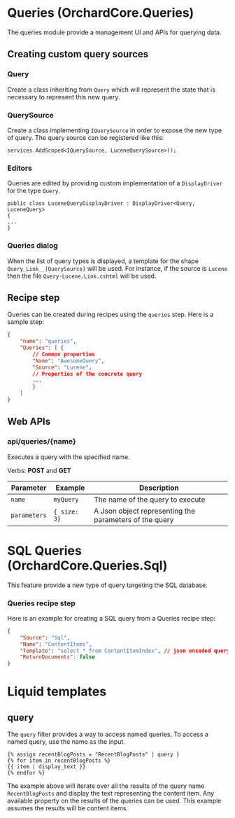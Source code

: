 # Queries (OrchardCore.Queries)

The queries module provide a management UI and APIs for querying data.

## Creating custom query sources

### Query

Create a class inheriting from `Query` which will represent the state that is necessary to represent this new query.

### QuerySource

Create a class implementing `IQuerySource` in order to expose the new type of query. The query source can be registered
like this:

```
services.AddScoped<IQuerySource, LuceneQuerySource>();
```

### Editors

Queries are edited by providing custom implementation of a `DisplayDriver` for the type `Query`. 

```
public class LuceneQueryDisplayDriver : DisplayDriver<Query, LuceneQuery>
{
...
}
```

### Queries dialog

When the list of query types is displayed, a template for the shape `Query_Link__[QuerySource]` will be used.
For instance, if the source is `Lucene` then the file `Query-Lucene.Link.cshtml` will be used.

## Recipe step

Queries can be created during recipes using the `queries` step.
Here is a sample step:

```json
{
    "name": "queries",
    "Queries": [ {
        // Common properties
        "Name": "AwesomeQuery",
        "Source": "Lucene",
        // Properties of the concrete query
        ...
        }
    ]
}

```

## Web APIs

### api/queries/{name}

Executes a query with the specified name.

Verbs: **POST** and **GET**

| Parameter | Example | Description |
| --------- | ---- |------------ |
| `name` | `myQuery` | The name of the query to execute |
| `parameters` | `{ size: 3}` | A Json object representing the parameters of the query |

# SQL Queries (OrchardCore.Queries.Sql)

This feature provide a new type of query targeting the SQL database.

### Queries recipe step

Here is an example for creating a SQL query from a Queries recipe step:

```json
{
    "Source": "Sql",
    "Name": "ContentItems",
    "Template": "select * from ContentItemIndex", // json encoded query template
    "ReturnDocuments": false
}
```

# Liquid templates

## query

The `query` filter provides a way to access named queries.
To access a named query, use the name as the input.


```
{% assign recentBlogPosts = "RecentBlogPosts" | query }
{% for item in recentBlogPosts %}
{{ item | display_text }}
{% endfor %}
```

The example above will iterate over all the results of the query name `RecentBlogPosts` and display the text representing
the content item. Any available property on the results of the queries can be used. This example assumes the results
will be content items.
